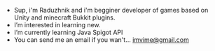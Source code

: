 - Sup, i'm Raduzhnik and i'm begginer developer of games based on Unity and minecraft Bukkit plugins.
- I’m interested in learning new.
- I’m currently learning Java Spigot API
- You can send me an email if you wan't... imvime@gmail.com

